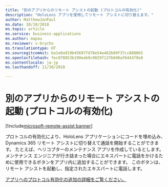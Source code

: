 ```yaml
---
title: "別のアプリからのリモート アシストの起動 (プロトコルの有効化)"
description: "HoloLens アプリを使用してリモート アシストに切り替えます。"
author: MatthewJonPaul
ms.date: 10/10/2018
ms.topic: article
ms.service: business-applications
ms.author: mapau
ms.reviewer: v-brycho
ms.translationtype: HT
ms.sourcegitcommit: ba1e0a919b45697fd78e54e462b89f37cc8880b5
ms.openlocfilehash: fec078853b199eeb9c9029f137b048af6443f9e8
ms.contentlocale: ja-jp
ms.lasthandoff: 11/30/2018

---
```


# <a name="launch-remote-assist-from-another-app-protocol-activation"></a>別のアプリからのリモート アシストの起動 (プロトコルの有効化)

[!include[microsoft-remote-assist banner](../../includes/microsoft-remote-assist.md)]

プロトコルの有効化により、HoloLens アプリケーションにコードを埋め込み、Dynamics 365 リモート アシストに切り替えて通話を開始することができます。 たとえば、ヘリコプターのメンテナンス アプリを作成しているとします。 メンテナンス エンジニアが行き詰まった場合にエキスパートに電話をかけるために使用できるボタンをアプリ内に追加することができます。 このボタンは、リモート アシストを起動し、指定されたエキスパートに電話します。


[アプリへのプロトコル有効化の追加の詳細をご覧ください。](https://docs.microsoft.com/dynamics365/mixed-reality/remote-assist/user-guide)


